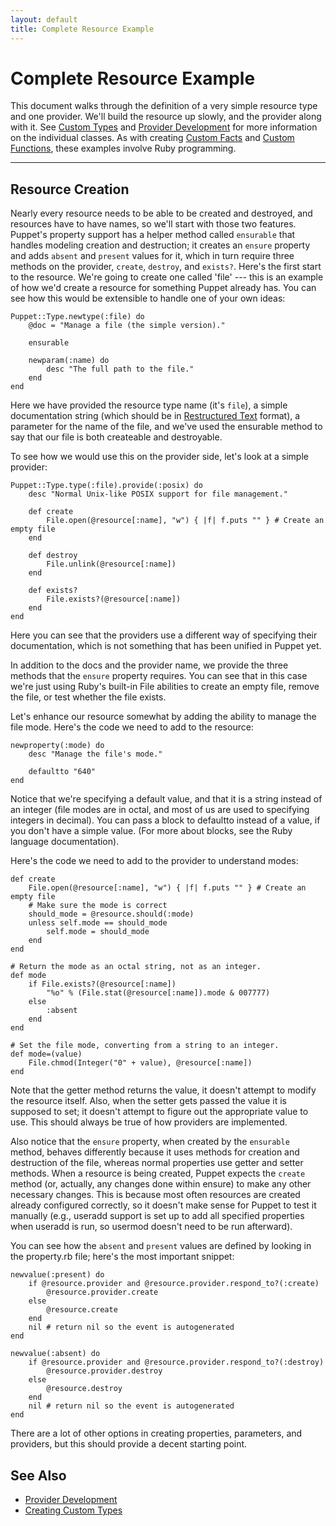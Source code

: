 ```yaml
---
layout: default
title: Complete Resource Example
---
```


Complete Resource Example
=========================

This document walks through the definition of a very simple resource type and one provider. We'll build the resource up slowly, and the provider along with it. See [Custom Types](./custom_types.html) and [Provider Development](/guides/provider_development.html) for more information on the individual classes.  As with creating [Custom Facts](/facter/latest/custom_facts.html) and [Custom Functions](/guides/custom_functions.html), these examples involve Ruby programming.

* * *

Resource Creation
-----------------

Nearly every resource needs to be able to be created and
destroyed, and resources have to have names, so we'll start with
those two features. Puppet's property support has a helper method
called `ensurable` that handles modeling creation and destruction; it
creates an `ensure` property and adds `absent` and `present` values for
it, which in turn require three methods on the provider, `create`,
`destroy`, and `exists?`. Here's the first start to the resource.  We're
going to create one called 'file' --- this is an example of how we'd
create a resource for something Puppet already has.  You can see
how this would be extensible to handle one of your own ideas:

    Puppet::Type.newtype(:file) do
        @doc = "Manage a file (the simple version)."

        ensurable

        newparam(:name) do
            desc "The full path to the file."
        end
    end

Here we have provided the resource type name (it's `file`), a simple
documentation string (which should be in [Restructured Text](http://en.wikipedia.org/wiki/ReStructuredText) format), a parameter for the name of the file, and we've used the ensurable method to say that our file is both createable and destroyable.

To see how we would use this on the provider side, let's look at a simple provider:

    Puppet::Type.type(:file).provide(:posix) do
        desc "Normal Unix-like POSIX support for file management."

        def create
            File.open(@resource[:name], "w") { |f| f.puts "" } # Create an empty file
        end

        def destroy
            File.unlink(@resource[:name])
        end

        def exists?
            File.exists?(@resource[:name])
        end
    end

Here you can see that the providers use a different way of specifying
their documentation, which is not something that has been unified in Puppet
yet.

In addition to the docs and the provider name, we
provide the three methods that the `ensure` property requires. You
can see that in this case we're just using Ruby's built-in File
abilities to create an empty file, remove the file, or test whether
the file exists.

Let's enhance our resource somewhat by adding the ability to
manage the file mode.  Here's the code we need to add to the resource:

    newproperty(:mode) do
        desc "Manage the file's mode."

        defaultto "640"
    end

Notice that we're specifying a default value, and that it is a
string instead of an integer (file modes are in octal, and most of
us are used to specifying integers in decimal). You can pass a
block to defaultto instead of a value, if you don't have a simple
value.  (For more about blocks, see the Ruby language documentation).

Here's the code we need to add to the provider to understand modes:

    def create
        File.open(@resource[:name], "w") { |f| f.puts "" } # Create an empty file
        # Make sure the mode is correct
        should_mode = @resource.should(:mode)
        unless self.mode == should_mode
            self.mode = should_mode
        end
    end

    # Return the mode as an octal string, not as an integer.
    def mode
        if File.exists?(@resource[:name])
            "%o" % (File.stat(@resource[:name]).mode & 007777)
        else
            :absent
        end
    end

    # Set the file mode, converting from a string to an integer.
    def mode=(value)
        File.chmod(Integer("0" + value), @resource[:name])
    end

Note that the getter method returns the value, it doesn't attempt to
modify the resource itself.  Also, when the setter gets passed the value
it is supposed to set; it doesn't attempt to figure out the
appropriate value to use.  This should always be true of how providers are implemented.

Also notice that the `ensure` property, when created by the
`ensurable` method, behaves differently because it uses methods for creation
and destruction of the file, whereas normal properties use getter
and setter methods. When a resource is being created, Puppet
expects the `create` method (or, actually, any changes done within
ensure) to make any other necessary changes. This is because most
often resources are created already configured correctly, so it
doesn't make sense for Puppet to test it manually (e.g., useradd
support is set up to add all specified properties when useradd is
run, so usermod doesn't need to be run afterward).

You can see how the `absent` and `present` values are defined by
looking in the property.rb file; here's the most important
snippet:

    newvalue(:present) do
        if @resource.provider and @resource.provider.respond_to?(:create)
            @resource.provider.create
        else
            @resource.create
        end
        nil # return nil so the event is autogenerated
    end

    newvalue(:absent) do
        if @resource.provider and @resource.provider.respond_to?(:destroy)
            @resource.provider.destroy
        else
            @resource.destroy
        end
        nil # return nil so the event is autogenerated
    end

There are a lot of other options in creating properties,
parameters, and providers, but this should provide a
decent starting point.

See Also
--------

-   [Provider Development](./provider_development.html)
-   [Creating Custom Types](./custom_types.html)




